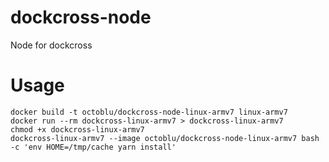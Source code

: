 # dockcross-node
Node for dockcross

# Usage
```
docker build -t octoblu/dockcross-node-linux-armv7 linux-armv7
docker run --rm dockcross-linux-armv7 > dockcross-linux-armv7
chmod +x dockcross-linux-armv7
dockcross-linux-armv7 --image octoblu/dockcross-node-linux-armv7 bash -c 'env HOME=/tmp/cache yarn install'
```
